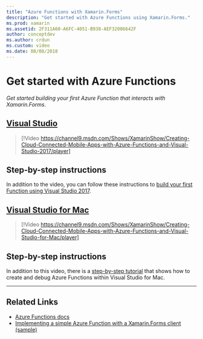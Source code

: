 ```yaml
---
title: "Azure Functions with Xamarin.Forms"
description: "Get started with Azure Functions using Xamarin.Forms."
ms.prod: xamarin
ms.assetid: 2F311A60-A6FC-4051-B938-AEF32086642F
author: conceptdev
ms.author: crdun
ms.custom: video
ms.date: 08/08/2018
---
```

# Get started with Azure Functions

_Get started building your first Azure Function that interacts with Xamarin.Forms._

## [Visual Studio](#tab/windows)

> [!Video https://channel9.msdn.com/Shows/XamarinShow/Creating-Cloud-Connected-Mobile-Apps-with-Azure-Functions-and-Visual-Studio-2017/player]

## Step-by-step instructions

In addition to the video, you can follow these instructions to [build your first Function using Visual Studio 2017](https://docs.microsoft.com/azure/azure-functions/functions-create-your-first-function-visual-studio).

## [Visual Studio for Mac](#tab/macos)

> [!Video https://channel9.msdn.com/Shows/XamarinShow/Creating-Cloud-Connected-Mobile-Apps-with-Azure-Functions-and-Visual-Studio-for-Mac/player]

## Step-by-step instructions

In addition to this video, there is a [step-by-step tutorial](https://docs.microsoft.com/visualstudio/mac/azure-functions-lab)
that shows how to create and debug Azure Functions within Visual Studio for Mac.

-----

## Related Links

- [Azure Functions docs](https://docs.microsoft.com/azure/azure-functions/)
- [Implementing a simple Azure Function with a Xamarin.Forms client (sample)](https://azure.microsoft.com/resources/samples/functions-xamarin-getting-started/)